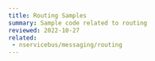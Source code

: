 ```yaml
---
title: Routing Samples
summary: Sample code related to routing
reviewed: 2022-10-27
related:
 - nservicebus/messaging/routing
---
```

